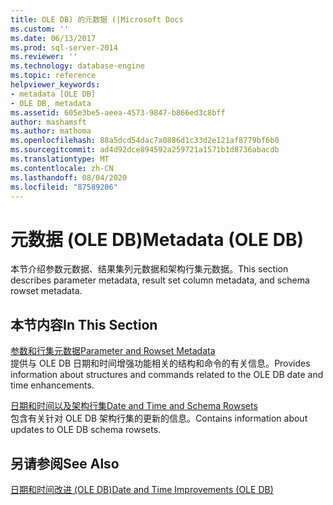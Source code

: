 ```yaml
---
title: OLE DB) 的元数据 (|Microsoft Docs
ms.custom: ''
ms.date: 06/13/2017
ms.prod: sql-server-2014
ms.reviewer: ''
ms.technology: database-engine
ms.topic: reference
helpviewer_keywords:
- metadata [OLE DB]
- OLE DB, metadata
ms.assetid: 605e3be5-aeea-4573-9847-b866ed3c8bff
author: mashamsft
ms.author: mathoma
ms.openlocfilehash: 88a5dcd54dac7a0886d1c33d2e121af8779bf6b0
ms.sourcegitcommit: ad4d92dce894592a259721a1571b1d8736abacdb
ms.translationtype: MT
ms.contentlocale: zh-CN
ms.lasthandoff: 08/04/2020
ms.locfileid: "87589206"
---
```

# <a name="metadata-ole-db"></a><span data-ttu-id="ff39f-102">元数据 (OLE DB)</span><span class="sxs-lookup"><span data-stu-id="ff39f-102">Metadata (OLE DB)</span></span>
  <span data-ttu-id="ff39f-103">本节介绍参数元数据、结果集列元数据和架构行集元数据。</span><span class="sxs-lookup"><span data-stu-id="ff39f-103">This section describes parameter metadata, result set column metadata, and schema rowset metadata.</span></span>  
  
## <a name="in-this-section"></a><span data-ttu-id="ff39f-104">本节内容</span><span class="sxs-lookup"><span data-stu-id="ff39f-104">In This Section</span></span>  
 [<span data-ttu-id="ff39f-105">参数和行集元数据</span><span class="sxs-lookup"><span data-stu-id="ff39f-105">Parameter and Rowset Metadata</span></span>](../../relational-databases/native-client-ole-db-date-time/metadata-parameter-and-rowset.md)  
 <span data-ttu-id="ff39f-106">提供与 OLE DB 日期和时间增强功能相关的结构和命令的有关信息。</span><span class="sxs-lookup"><span data-stu-id="ff39f-106">Provides information about structures and commands related to the OLE DB date and time enhancements.</span></span>  
  
 [<span data-ttu-id="ff39f-107">日期和时间以及架构行集</span><span class="sxs-lookup"><span data-stu-id="ff39f-107">Date and Time and Schema Rowsets</span></span>](../../relational-databases/native-client-ole-db-date-time/metadata-date-and-time-and-schema-rowsets.md)  
 <span data-ttu-id="ff39f-108">包含有关针对 OLE DB 架构行集的更新的信息。</span><span class="sxs-lookup"><span data-stu-id="ff39f-108">Contains information about updates to OLE DB schema rowsets.</span></span>  
  
## <a name="see-also"></a><span data-ttu-id="ff39f-109">另请参阅</span><span class="sxs-lookup"><span data-stu-id="ff39f-109">See Also</span></span>  
 [<span data-ttu-id="ff39f-110">日期和时间改进 (OLE DB)</span><span class="sxs-lookup"><span data-stu-id="ff39f-110">Date and Time Improvements &#40;OLE DB&#41;</span></span>](../../relational-databases/native-client-ole-db-date-time/date-and-time-improvements-ole-db.md)  
  
  
